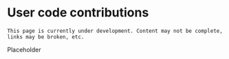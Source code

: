 # User code contributions

```{warning}
This page is currently under development. Content may not be complete, links may be broken, etc.
```

Placeholder